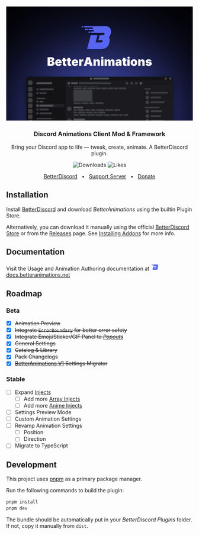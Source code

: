 ![BetterAnimations](./assets/cover.webp)

<h3 align="center">Discord Animations Client Mod & Framework</h3>
<p align="center">Bring your Discord app to life — tweak, create, animate. A BetterDiscord plugin.</p>
<p align="center">
    <img alt="Downloads" src="https://img.shields.io/badge/dynamic/json?color=brightgreen&label=downloads&query=downloads&url=https://api.betterdiscord.app/v2/store/BetterAnimations">
    <img alt="Likes" src="https://img.shields.io/badge/dynamic/json?color=green&label=likes&query=likes&url=https://api.betterdiscord.app/v2/store/BetterAnimations">
</p>
<p align="center">
  <a href="https://betterdiscord.app/plugin/BetterAnimations">BetterDiscord</a>
  <span>&nbsp;&nbsp;•&nbsp;&nbsp;</span>
  <a href="https://discord.gg/M8DBtcZjXD">Support Server</a>
  <span>&nbsp;&nbsp;•&nbsp;&nbsp;</span>
  <a href="https://boosty.to/arg0nny/donate">Donate</a>
</p>

## Installation

Install [BetterDiscord](https://betterdiscord.app/) and download _BetterAnimations_ using the builtin Plugin Store.

Alternatively, you can download it manually using the official [BetterDiscord Store](https://betterdiscord.app/plugin/BetterAnimations)
or from the [Releases](https://github.com/arg0NNY/BetterAnimations/releases) page. See [Installing Addons](https://docs.betterdiscord.app/users/guides/installing-addons) for more info.

## Documentation

Visit the Usage and Animation Authoring documentation at
<a href="https://docs.betteranimations.net/" target="_blank">
    <img src="./assets/logo.svg" width="24px" valign="bottom" alt="BetterAnimations" />docs.betteranimations.net
</a>

## Roadmap

### Beta

- [x] ~~Animation Preview~~
- [x] ~~Integrate `ErrorBoundary` for better error safety~~
- [x] ~~Integrate Emoji/Sticker/GIF Panel to [_Popouts_](https://docs.betteranimations.net/usage/modules#popouts)~~
- [x] ~~General Settings~~
- [x] ~~Catalog & Library~~
- [x] ~~Pack Changelogs~~
- [x] ~~[BetterAnimations V1](https://github.com/arg0NNY/DiscordPlugins/tree/fa45fb514aa7a8febe4ddd143a08ff1c9f124fe0/BetterAnimations) Settings Migrator~~

### Stable

- [ ] Expand [Injects](https://docs.betteranimations.net/create/injects)
  - [ ] Add more [Array Injects](https://docs.betteranimations.net/reference/injects/array)
  - [ ] Add more [Anime Injects](https://docs.betteranimations.net/reference/injects/anime)
- [ ] Settings Preview Mode
- [ ] Custom Animation Settings
- [ ] Revamp Animation Settings
  - [ ] Position
  - [ ] Direction
- [ ] Migrate to TypeScript

## Development

This project uses [pnpm](https://pnpm.io/) as a primary package manager.

Run the following commands to build the plugin:
```sh
pnpm install
pnpm dev
```

The bundle should be automatically put in your _BetterDiscord Plugins_ folder. If not, copy it manually from `dist`.
